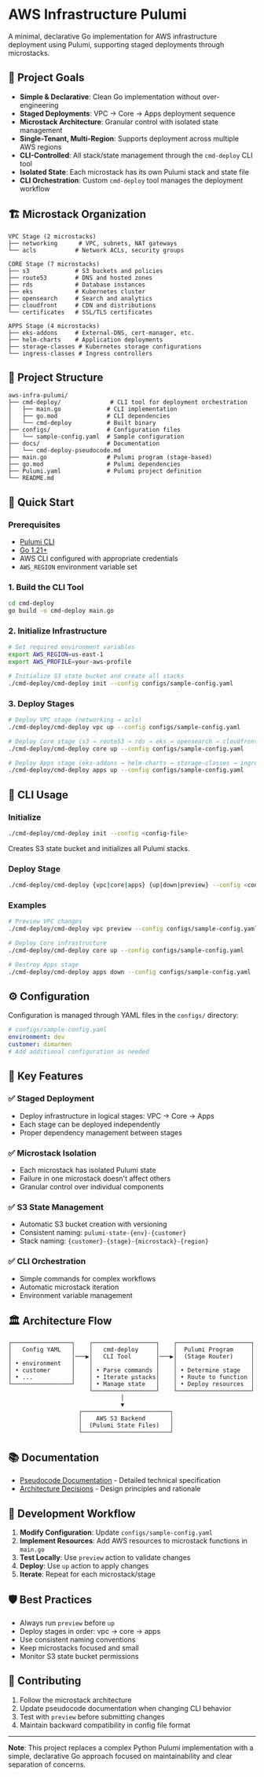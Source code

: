 # AWS Infrastructure Pulumi

A minimal, declarative Go implementation for AWS infrastructure deployment using Pulumi, supporting staged deployments through microstacks.

## 🎯 Project Goals

- **Simple & Declarative**: Clean Go implementation without over-engineering
- **Staged Deployments**: VPC → Core → Apps deployment sequence
- **Microstack Architecture**: Granular control with isolated state management
- **Single-Tenant, Multi-Region**: Supports deployment across multiple AWS regions
- **CLI-Controlled**: All stack/state management through the `cmd-deploy` CLI tool
- **Isolated State**: Each microstack has its own Pulumi stack and state file
- **CLI Orchestration**: Custom `cmd-deploy` tool manages the deployment workflow

## 🏗️ Microstack Organization

```
VPC Stage (2 microstacks)
├── networking      # VPC, subnets, NAT gateways
└── acls           # Network ACLs, security groups

CORE Stage (7 microstacks)  
├── s3             # S3 buckets and policies
├── route53        # DNS and hosted zones
├── rds            # Database instances
├── eks            # Kubernetes cluster
├── opensearch     # Search and analytics
├── cloudfront     # CDN and distributions
└── certificates   # SSL/TLS certificates

APPS Stage (4 microstacks)
├── eks-addons     # External-DNS, cert-manager, etc.
├── helm-charts    # Application deployments
├── storage-classes # Kubernetes storage configurations
└── ingress-classes # Ingress controllers
```

## 📁 Project Structure

```
aws-infra-pulumi/
├── cmd-deploy/              # CLI tool for deployment orchestration
│   ├── main.go             # CLI implementation
│   ├── go.mod              # CLI dependencies
│   └── cmd-deploy          # Built binary
├── configs/                # Configuration files
│   └── sample-config.yaml  # Sample configuration
├── docs/                   # Documentation
│   └── cmd-deploy-pseudocode.md
├── main.go                 # Pulumi program (stage-based)
├── go.mod                  # Pulumi dependencies
├── Pulumi.yaml             # Pulumi project definition
└── README.md
```

## 🚀 Quick Start

### Prerequisites

- [Pulumi CLI](https://www.pulumi.com/docs/get-started/install/)
- [Go 1.21+](https://golang.org/doc/install)
- AWS CLI configured with appropriate credentials
- `AWS_REGION` environment variable set

### 1. Build the CLI Tool

```bash
cd cmd-deploy
go build -o cmd-deploy main.go
```

### 2. Initialize Infrastructure

```bash
# Set required environment variables
export AWS_REGION=us-east-1
export AWS_PROFILE=your-aws-profile

# Initialize S3 state bucket and create all stacks
./cmd-deploy/cmd-deploy init --config configs/sample-config.yaml
```

### 3. Deploy Stages

```bash
# Deploy VPC stage (networking → acls)
./cmd-deploy/cmd-deploy vpc up --config configs/sample-config.yaml

# Deploy Core stage (s3 → route53 → rds → eks → opensearch → cloudfront → certificates)
./cmd-deploy/cmd-deploy core up --config configs/sample-config.yaml

# Deploy Apps stage (eks-addons → helm-charts → storage-classes → ingress-classes)
./cmd-deploy/cmd-deploy apps up --config configs/sample-config.yaml
```

## 🔧 CLI Usage

### Initialize
```bash
./cmd-deploy/cmd-deploy init --config <config-file>
```
Creates S3 state bucket and initializes all Pulumi stacks.

### Deploy Stage
```bash
./cmd-deploy/cmd-deploy {vpc|core|apps} {up|down|preview} --config <config-file>
```

### Examples
```bash
# Preview VPC changes
./cmd-deploy/cmd-deploy vpc preview --config configs/sample-config.yaml

# Deploy Core infrastructure
./cmd-deploy/cmd-deploy core up --config configs/sample-config.yaml

# Destroy Apps stage
./cmd-deploy/cmd-deploy apps down --config configs/sample-config.yaml
```

## ⚙️ Configuration

Configuration is managed through YAML files in the `configs/` directory:

```yaml
# configs/sample-config.yaml
environment: dev
customer: dimarmen
# Add additional configuration as needed
```

## 🎯 Key Features

### ✅ **Staged Deployment**
- Deploy infrastructure in logical stages: VPC → Core → Apps
- Each stage can be deployed independently
- Proper dependency management between stages

### ✅ **Microstack Isolation** 
- Each microstack has isolated Pulumi state
- Failure in one microstack doesn't affect others
- Granular control over individual components

### ✅ **S3 State Management**
- Automatic S3 bucket creation with versioning
- Consistent naming: `pulumi-state-{env}-{customer}`
- Stack naming: `{customer}-{stage}-{microstack}-{region}`

### ✅ **CLI Orchestration**
- Simple commands for complex workflows
- Automatic microstack iteration
- Environment variable management

## 🏛️ Architecture Flow

```
┌─────────────────┐    ┌──────────────────┐    ┌─────────────────────┐
│   Config YAML   │    │   cmd-deploy     │    │  Pulumi Program     │
│                 │───▶│   CLI Tool       │───▶│  (Stage Router)     │
│ • environment   │    │                  │    │                     │
│ • customer      │    │ • Parse commands │    │ • Determine stage   │
│ • ...           │    │ • Iterate μstacks│    │ • Route to function │
└─────────────────┘    │ • Manage state   │    │ • Deploy resources  │
                       └──────────────────┘    └─────────────────────┘
                                │
                                ▼
                    ┌─────────────────────────┐
                    │    AWS S3 Backend       │
                    │  (Pulumi State Files)   │
                    └─────────────────────────┘
```

## 📚 Documentation

- [Pseudocode Documentation](docs/cmd-deploy-pseudocode.md) - Detailed technical specification
- [Architecture Decisions](docs/) - Design principles and rationale

## 🔄 Development Workflow

1. **Modify Configuration**: Update `configs/sample-config.yaml`
2. **Implement Resources**: Add AWS resources to microstack functions in `main.go`
3. **Test Locally**: Use `preview` action to validate changes
4. **Deploy**: Use `up` action to apply changes
5. **Iterate**: Repeat for each microstack/stage

## 🛡️ Best Practices

- Always run `preview` before `up`
- Deploy stages in order: vpc → core → apps
- Use consistent naming conventions
- Keep microstacks focused and small
- Monitor S3 state bucket permissions

## 🤝 Contributing

1. Follow the microstack architecture
2. Update pseudocode documentation when changing CLI behavior
3. Test with `preview` before submitting changes
4. Maintain backward compatibility in config file format

---

**Note**: This project replaces a complex Python Pulumi implementation with a simple, declarative Go approach focused on maintainability and clear separation of concerns.
